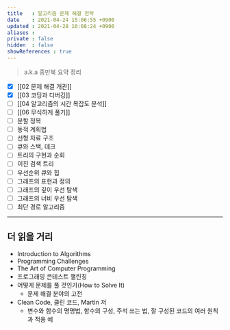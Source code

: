 ```yaml
---
title   : 알고리즘 문제 해결 전략
date    : 2021-04-24 15:06:55 +0900
updated : 2021-04-28 10:08:24 +0900
aliases : 
private : false
hidden  : false
showReferences : true
---
```


> a.k.a 종만북 요약 정리   

- [x] [[02 문제 해결 개관]]
- [x] [[03 코딩과 디버깅]]
- [ ] [[04 알고리즘의 시간 복잡도 분석]]
- [ ] [[06 무식하게 풀기]]
- [ ] 분할 정복
- [ ] 동적 계획법
- [ ] 선형 자료 구조
- [ ] 큐와 스택, 데크
- [ ] 트리의 구현과 순회
- [ ] 이진 검색 트리
- [ ] 우선순위 큐와 힙
- [ ] 그래프의 표현과 정의
- [ ] 그래프의 깊이 우선 탐색
- [ ] 그래프의 너비 우선 탐색
- [ ] 최단 경로 알고리즘   

---
## 더 읽을 거리 
- Introduction to Algorithms 
- Programming Challenges 
- The Art of Computer Programming
- 프로그래밍 콘테스트 챌린징 
- 어떻게 문제를 풀 것인가(How to Solve It) 
	- 문제 해결 분야의 고전 
- Clean Code, 클린 코드, Martin 저 
	- 변수와 함수의 명명법, 함수의 구성, 주석 쓰는 법, 잘 구성된 코드의 여러 원칙과 적용 예  


